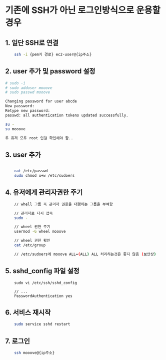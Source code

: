 # 기존에 SSH가 아닌 로그인방식으로 운용할 경우

## 1. 일단 SSH로 연결

```sh
    ssh -i {pem키 경로} ec2-user@{ip주소}
```

## 2. user 추가 및 password 설정

```sh
# sudo -i
# sudo adduser mooove
# sudo passwd mooove

Changing password for user abcde
New password:
Retype new password:
passwd: all authentication tokens updated successfully.

su -
su mooove

두 유저 모두 root 인걸 확인해야 함..
```

## 3. user 추가

```sh

    cat /etc/passwd
    sudo chmod u+w /etc/sudoers
```

## 4. 유저에게 관리자권한 주기

```sh
    // whell 그룹 즉 관리자 권한을 대행하는 그룹을 부여함

    // 관리자로 다시 접속
    sudo -

    // wheel 권한 주기
    usermod -G wheel mooove

    // wheel 권한 확인
    cat /etc/group

    // /etc/sudoers에 mooove ALL=(ALL) ALL 처리하는것은 좋지 않음 (보안상)
```

## 5. sshd_config 파일 설정

```
    sudo vi /etc/ssh/sshd_config

    // ...
    PasswordAuthentication yes
```

## 6. 서비스 재시작

```sh
    sudo service sshd restart
```

## 7. 로그인

```sh
    ssh mooove@{ip주소}
```
